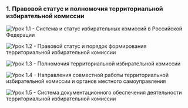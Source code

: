 ### 1. Правовой статус и полномочия территориальной избирательной комиссии 

![ [Урок 1.1 - Система и статус избирательных комиссий в Российской Федерации ](#lesson-1.01.1) ](./1.01.1.png)

![ [Урок 1.2 - Правовой статус и порядок формирования территориальной избирательной комиссии ](#lesson-1.01.2) ](./1.01.2.png)

![ [Урок 1.3 - Полномочия территориальной избирательной комиссии ](#lesson-1.01.3) ](./1.01.3.png)

![ [Урок 1.4 - Направления совместной работы территориальной избирательной комиссии и органов местного самоуправления ](#lesson-1.01.4) ](./1.01.4.png)

![ [Урок 1.5 - Система документационного обеспечения деятельности территориальной избирательной комиссии ](#lesson-1.01.5) ](./1.01.5.png)
